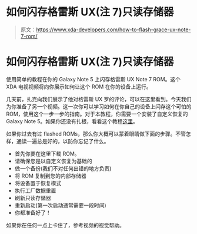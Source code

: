# 如何闪存格雷斯 UX(注 7)只读存储器

> 原文：<https://www.xda-developers.com/how-to-flash-grace-ux-note-7-rom/>

# 如何闪存格雷斯 UX(注 7)只读存储器

使用简单的教程在你的 Galaxy Note 5 上闪存格雷斯 UX Note 7 ROM。这个 XDA 电视视频将向你展示如何让这个 ROM 在你的设备上运行。

几天前，扎克向我们展示了他对格雷斯 UX 罗的评论，可以在这里看到。今天我们为你准备了另一个视频。这一次你可以学习如何在你自己的设备上闪存这个可怕的 ROM，使用这个一步一步的指南。对于本教程，你需要一个安装了自定义恢复的 Galaxy Note 5。如果你还没有扎根，看看这个教程[这里](http://bit.ly/2arlthN)。

如果你过去有过 flashed ROMs，那么你大概可以蒙着眼睛做下面的步骤。不管怎样，通读一遍总是好的，以防你忘记了什么。

*   首先你要在这里下载 ROM。
*   请确保您是以自定义恢复为基础的
*   做一个备份(我们不对任何出错的地方负责)
*   将 ROM 复制到您的内部存储器
*   将设备置于恢复模式
*   执行工厂数据重置
*   刷新只读存储器
*   重新启动(第一次启动通常需要一段时间)
*   你都准备好了！

如果你在任何一点上卡住了，参考视频的视觉帮助。